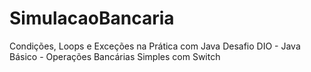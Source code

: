 # SimulacaoBancaria
Condições, Loops e Exceções na Prática com Java
Desafio DIO - Java Básico - Operações Bancárias Simples com Switch
